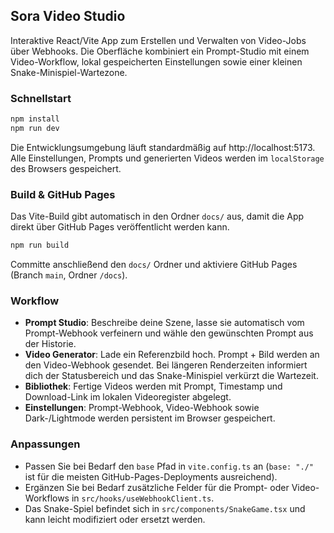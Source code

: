 ## Sora Video Studio

Interaktive React/Vite App zum Erstellen und Verwalten von Video-Jobs über Webhooks. Die Oberfläche kombiniert ein Prompt-Studio mit einem Video-Workflow, lokal gespeicherten Einstellungen sowie einer kleinen Snake-Minispiel-Wartezone.

### Schnellstart

```bash
npm install
npm run dev
```

Die Entwicklungsumgebung läuft standardmäßig auf http://localhost:5173. Alle Einstellungen, Prompts und generierten Videos werden im `localStorage` des Browsers gespeichert.

### Build & GitHub Pages

Das Vite-Build gibt automatisch in den Ordner `docs/` aus, damit die App direkt über GitHub Pages veröffentlicht werden kann.

```bash
npm run build
```

Committe anschließend den `docs/` Ordner und aktiviere GitHub Pages (Branch `main`, Ordner `/docs`).

### Workflow

- **Prompt Studio**: Beschreibe deine Szene, lasse sie automatisch vom Prompt-Webhook verfeinern und wähle den gewünschten Prompt aus der Historie.
- **Video Generator**: Lade ein Referenzbild hoch. Prompt + Bild werden an den Video-Webhook gesendet. Bei längeren Renderzeiten informiert dich der Statusbereich und das Snake-Minispiel verkürzt die Wartezeit.
- **Bibliothek**: Fertige Videos werden mit Prompt, Timestamp und Download-Link im lokalen Videoregister abgelegt.
- **Einstellungen**: Prompt-Webhook, Video-Webhook sowie Dark-/Lightmode werden persistent im Browser gespeichert.

### Anpassungen

- Passen Sie bei Bedarf den `base` Pfad in `vite.config.ts` an (`base: "./"` ist für die meisten GitHub-Pages-Deployments ausreichend).
- Ergänzen Sie bei Bedarf zusätzliche Felder für die Prompt- oder Video-Workflows in `src/hooks/useWebhookClient.ts`.
- Das Snake-Spiel befindet sich in `src/components/SnakeGame.tsx` und kann leicht modifiziert oder ersetzt werden.

